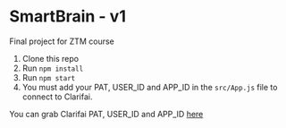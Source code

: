 # SmartBrain - v1
Final project for ZTM course

1. Clone this repo
2. Run `npm install`
3. Run `npm start`
4. You must add your PAT, USER_ID and APP_ID  in the `src/App.js` file to connect to Clarifai.

You can grab Clarifai PAT, USER_ID and APP_ID [here](https://www.clarifai.com/)

